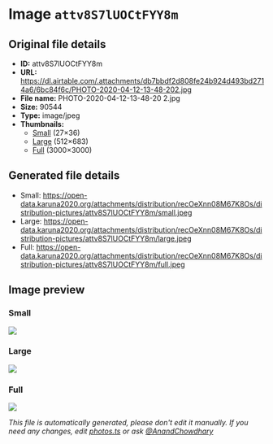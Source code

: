 # Image `attv8S7lUOCtFYY8m`

## Original file details

- **ID:** attv8S7lUOCtFYY8m
- **URL:** https://dl.airtable.com/.attachments/db7bbdf2d808fe24b924d493bd2714a6/6bc84f6c/PHOTO-2020-04-12-13-48-202.jpg
- **File name:** PHOTO-2020-04-12-13-48-20 2.jpg
- **Size:** 90544
- **Type:** image/jpeg
- **Thumbnails:**
  - [Small](https://dl.airtable.com/.attachmentThumbnails/391d4a40749bd656b0139c2cd86d7d89/a5474ef4) (27×36)
  - [Large](https://dl.airtable.com/.attachmentThumbnails/7b16d711daa88aa3ff157f2978cce131/0073a880) (512×683)
  - [Full](https://dl.airtable.com/.attachmentThumbnails/0d89303a7a850f3bf055179f20e2c211/545d7b6f) (3000×3000)

## Generated file details

- Small: https://open-data.karuna2020.org/attachments/distribution/recOeXnn08M67K8Os/distribution-pictures/attv8S7lUOCtFYY8m/small.jpeg
- Large: https://open-data.karuna2020.org/attachments/distribution/recOeXnn08M67K8Os/distribution-pictures/attv8S7lUOCtFYY8m/large.jpeg
- Full: https://open-data.karuna2020.org/attachments/distribution/recOeXnn08M67K8Os/distribution-pictures/attv8S7lUOCtFYY8m/full.jpeg

## Image preview

### Small

![](https://open-data.karuna2020.org/attachments/distribution/recOeXnn08M67K8Os/distribution-pictures/attv8S7lUOCtFYY8m/small.jpeg)

### Large

![](https://open-data.karuna2020.org/attachments/distribution/recOeXnn08M67K8Os/distribution-pictures/attv8S7lUOCtFYY8m/large.jpeg)

### Full

![](https://open-data.karuna2020.org/attachments/distribution/recOeXnn08M67K8Os/distribution-pictures/attv8S7lUOCtFYY8m/full.jpeg)

_This file is automatically generated, please don't edit it manually. If you need any changes, edit [photos.ts](/photos.ts) or ask [@AnandChowdhary](https://github.com/AnandChowdhary)_
